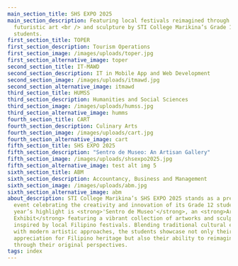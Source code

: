 ```yaml
---
main_section_title: SHS EXPO 2025
main_section_description: Featuring local festivals reimagined through
  futuristic art <br /> and sculpture by STI College Marikina’s Grade 12
  students.
first_section_title: TOPER
first_section_description: Tourism Operations
first_section_image: /images/uploads/toper.jpg
first_section_alternative_image: toper
second_section_title: IT-MAWD
second_section_description: IT in Mobile App and Web Development
second_section_image: /images/uploads/itmawd.jpg
second_section_alternative_image: itmawd
third_section_title: HUMSS
third_section_description: Humanities and Social Sciences
third_section_image: /images/uploads/humss.jpg
third_section_alternative_image: humms
fourth_section_title: CART
fourth_section_description: Culinary Arts
fourth_section_image: /images/uploads/cart.jpg
fourth_section_alternative_image: cart
fifth_section_title: SHS EXPO 2025
fifth_section_description: "Sentro de Museo: An Artisan Gallery"
fifth_section_image: /images/uploads/shsexpo2025.jpg
fifth_section_alternative_image: test alt img 5
sixth_section_title: ABM
sixth_section_description: Accountancy, Business and Management
sixth_section_image: /images/uploads/abm.jpg
sixth_section_alternative_image: abm
about_description: STI College Marikina’s SHS EXPO 2025 stands as a premier
  event celebrating the creativity and innovation of its Grade 12 students. This
  year’s highlight is <strong>'Sentro de Museo'</strong>, an <strong>Art
  Exhibit</strong> featuring a vibrant collection of artworks and sculptures
  inspired by local Filipino festivals. Blending traditional cultural elements
  with modern artistic approaches, the students showcase not only their deep
  appreciation for Filipino heritage but also their ability to reimagine it
  through their original perspectives.
tags: index
---
```

